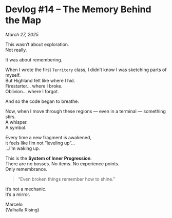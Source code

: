 # Devlog #14 – The Memory Behind the Map  
*March 27, 2025*

This wasn’t about exploration.  
Not really.

It was about remembering.

When I wrote the first `Territory` class, I didn’t know I was sketching parts of myself.  
But Highland felt like where I hid.  
Firestarter… where I broke.  
Oblivion… where I forgot.

And so the code began to breathe.

Now, when I move through these regions — even in a terminal — something stirs.  
A whisper.  
A symbol.

Every time a new fragment is awakened,  
it feels like I’m not “leveling up”…  
…I’m waking up.

This is the **System of Inner Progression**.  
There are no bosses. No items. No experience points.  
Only remembrance.

> “Even broken things remember how to shine.”

It’s not a mechanic.  
It’s a mirror.

Marcelo  
(Valhalla Rising)
